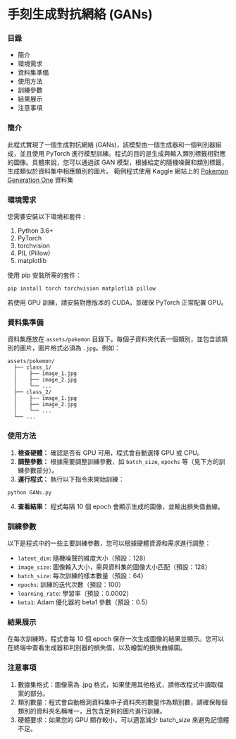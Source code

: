 
# 手刻生成對抗網絡 (GANs)

### 目錄
- 簡介
- 環境需求
- 資料集準備
- 使用方法
- 訓練參數
- 結果展示
- 注意事項

### 簡介
此程式實現了一個生成對抗網絡 (GANs)，該模型由一個生成器和一個判別器組成，並且使用 PyTorch 進行模型訓練。程式的目的是生成與輸入類別標籤相對應的圖像。具體來說，您可以通過該 GAN 模型，根據給定的隨機噪聲和類別標籤，生成類似於資料集中相應類別的圖片。
範例程式使用 Kaggle 網站上的 [Pokemon Generation One](https://www.kaggle.com/datasets/thedagger/pokemon-generation-one) 資料集


### 環境需求
您需要安裝以下環境和套件 :  
1. Python 3.6+
2. PyTorch
3. torchvision
4. PIL (Pillow)
5. matplotlib  
   
使用 pip 安裝所需的套件：
```
pip install torch torchvision matplotlib pillow
```
若使用 GPU 訓練，請安裝對應版本的 CUDA，並確保 PyTorch 正常配置 GPU。

### 資料集準備
資料集應放在 `assets/pokemon` 目錄下。每個子資料夾代表一個類別，並包含該類別的圖片，圖片格式必須為 `.jpg`。例如：
```
assets/pokemon/
  ├── class_1/
  │    ├── image_1.jpg
  │    ├── image_2.jpg
  │    └── ...
  ├── class_2/
  │    ├── image_1.jpg
  │    ├── image_2.jpg
  │    └── ...
  └── ...
```

### 使用方法
1. **檢查硬體：** 確認是否有 GPU 可用，程式會自動選擇 GPU 或 CPU。
2. **調整參數：** 根據需要調整訓練參數，如 `batch_size`, `epochs` 等（見下方的訓練參數部分）。
3. **運行程式：** 執行以下指令來開始訓練：
```
python GANs.py
```
4. **查看結果：** 程式每隔 10 個 epoch 會顯示生成的圖像，並輸出損失值曲線。

### 訓練參數
以下是程式中的一些主要訓練參數，您可以根據硬體資源和需求進行調整：

- `latent_dim`: 隨機噪聲的維度大小（預設：128）
- `image_size`: 圖像輸入大小，需與資料集的圖像大小匹配（預設：128）
- `batch_size`: 每次訓練的樣本數量（預設：64）
- `epochs`: 訓練的迭代次數（預設：100）
- `learning_rate`: 學習率（預設：0.0002）
- `beta1`: Adam 優化器的 beta1 參數（預設：0.5）

### 結果展示
在每次訓練時，程式會每 10 個 epoch 保存一次生成圖像的結果並顯示。您可以在終端中查看生成器和判別器的損失值，以及繪製的損失曲線圖。

### 注意事項
1. 數據集格式：圖像需為 .jpg 格式，如果使用其他格式，請修改程式中讀取檔案的部分。
2. 類別數量：程式會自動檢測資料集中子資料夾的數量作為類別數，請確保每個類別的資料夾名稱唯一，且包含足夠的圖片進行訓練。
3. 硬體要求：如果您的 GPU 顯存較小，可以適當減少 batch_size 來避免記憶體不足。





